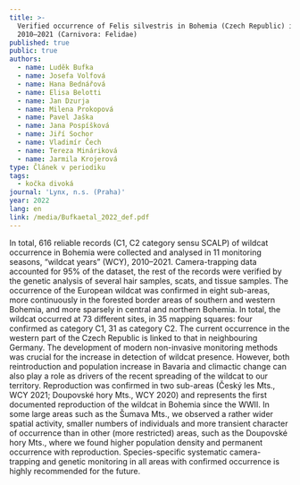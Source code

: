 ```yaml
---
title: >-
  Verified occurrence of Felis silvestris in Bohemia (Czech Republic) in
  2010–2021 (Carnivora: Felidae)
published: true
public: true
authors:
  - name: Luděk Bufka
  - name: Josefa Volfová
  - name: Hana Bednářová
  - name: Elisa Belotti
  - name: Jan Dzurja
  - name: Milena Prokopová
  - name: Pavel Jaška
  - name: Jana Pospíšková
  - name: Jiří Sochor
  - name: Vladimír Čech
  - name: Tereza Mináriková
  - name: Jarmila Krojerová
type: Článek v periodiku
tags:
  - kočka divoká
journal: 'Lynx, n.s. (Praha)'
year: 2022
lang: en
link: /media/Bufkaetal_2022_def.pdf
---
```

In total, 616 reliable records (C1, C2 category sensu SCALP) of wildcat occurrence in Bohemia were collected and analysed in 11 monitoring seasons, “wildcat years” (WCY), 2010–2021. Camera-trapping data accounted for 95% of the dataset, the rest of the records were verified by the genetic analysis of several hair samples, scats, and tissue samples. The occurrence of the European wildcat was confirmed in eight sub-areas, more continuously in the forested border areas of southern and western Bohemia, and more sparsely in central and northern Bohemia. In total, the wildcat occurred at 73 different sites, in 35 mapping squares: four confirmed as category C1, 31 as category C2. The current occurrence in the western part of the Czech Republic is linked to that in neighbouring Germany. The development of modern non-invasive monitoring methods was crucial for the increase in detection of wildcat presence. However, both reintroduction and population increase in Bavaria and climactic change can also play a role as drivers of the recent spreading of the wildcat to our territory. Reproduction was confirmed in two sub-areas (Český les Mts., WCY 2021; Doupovské hory Mts., WCY 2020) and represents the first documented reproduction of the wildcat in Bohemia since the WWII. In some large areas such as the Šumava Mts., we observed a rather wider spatial activity, smaller numbers of individuals and more transient character of occurrence than in other (more restricted) areas, such as the Doupovské hory Mts., where we found higher population density and permanent occurrence with reproduction. Species-specific systematic camera-trapping and genetic monitoring in all areas with confirmed occurrence is highly recommended for the future.
